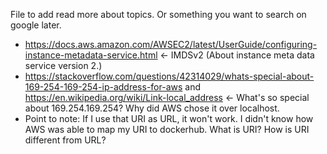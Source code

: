File to add read more about topics. Or something you want to search on google later.

- https://docs.aws.amazon.com/AWSEC2/latest/UserGuide/configuring-instance-metadata-service.html <- IMDSv2 (About instance meta data service version 2.)
- https://stackoverflow.com/questions/42314029/whats-special-about-169-254-169-254-ip-address-for-aws and https://en.wikipedia.org/wiki/Link-local_address <- What's so special about 169.254.169.254? Why did AWS chose it over localhost.
- Point to note: If I use that URI as URL, it won't work. I didn't know how AWS was able to map my URI to dockerhub. What is URI? How is URI different from URL?
